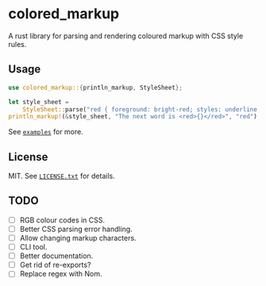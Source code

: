 # colored_markup

A rust library for parsing and rendering coloured markup with CSS style rules.

## Usage

```rust
use colored_markup::{println_markup, StyleSheet};

let style_sheet =
    StyleSheet::parse("red { foreground: bright-red; styles: underline }").unwrap();
println_markup!(&style_sheet, "The next word is <red>{}</red>", "red");
```

See [`examples`](https://github.com/schwa/colored_markup/tree/main/examples) for more.

## License

MIT. See [`LICENSE.txt`](https://github.com/schwa/colored_markup/blob/main/LICENSE.txt) for details.

## TODO

* [ ] RGB colour codes in CSS.
* [ ] Better CSS parsing error handling.
* [ ] Allow changing markup characters.
* [ ] CLI tool.
* [ ] Better documentation.
* [ ] Get rid of re-exports?
* [ ] Replace regex with Nom.
